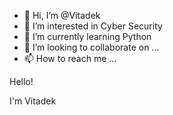 - 👋 Hi, I’m @Vitadek
- 👀 I’m interested in Cyber Security
- 🌱 I’m currently learning Python 
- 💞️ I’m looking to collaborate on ...
- 📫 How to reach me ...

<!---
Vitadek/Vitadek is a ✨ special ✨ repository because its `README.md` (this file) appears on your GitHub profile.
You can click the Preview link to take a look at your changes.
--->
Hello!

I'm Vitadek
